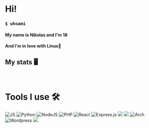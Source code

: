 <h1>Hi!</h1>
<h3><code>$ whoami</code></h3>
  <h4>My name is Nikolas and I'm 18</h4>
  <h4>And I'm in love with Linux🐧</h4>
  
 <h2>My stats 🖥</h2>
 
 
<img alt="" src="https://github-readme-stats.vercel.app/api?username=nikolasdan&show_icons=true&theme=dark&count_private=true" />

<img alt="" src="https://github-readme-stats.vercel.app/api/top-langs/?username=nikolasdan&layout=compact&theme=dark&count_private=true"/>


 <br/>
<h1> Tools I use 🛠️ </h1>
<div>
<img alt="JS" src="https://img.shields.io/badge/-JS-yellow?style=for-the-badge&logo=javascript&logoColor=white" />
<img alt="Python" src="https://img.shields.io/badge/-Python-blue?style=for-the-badge&logo=python&logoColor=white" />
<img alt="NodeJS" src="https://img.shields.io/badge/node.js%20-%2343853D.svg?&style=for-the-badge&logo=node.js&logoColor=white"/>  
<img alt="PHP" src="https://img.shields.io/badge/php-%23777BB4.svg?&style=for-the-badge&logo=php&logoColor=white"/>
<img alt="React" src="https://img.shields.io/badge/react%20-%2320232a.svg?&style=for-the-badge&logo=react&logoColor=%2361DAFB"/>
<img alt="Express.js" src="https://img.shields.io/badge/express-000000?style=for-the-badge&logo=express&logoColor=white"/>
<img lat="Flask" src="https://img.shields.io/badge/Flask-white?style=for-the-badge&logo=Flask&logoColor=black"/>
<img lat="Flutter" src="https://img.shields.io/badge/Flutter-1793D1?style=for-the-badge&logo=flutter&logoColor=white"/>
<img alt="Arch" src="https://img.shields.io/badge/Arch_Linux-1793D1?style=for-the-badge&logo=arch-linux&logoColor=white"/>
<img alt="Wordpress" src="https://img.shields.io/badge/Wordpress-21759B?style=for-the-badge&logo=wordpress&logoColor=white"/>
<img lat="Linux" src="https://img.shields.io/badge/Linux-FCC624?style=for-the-badge&logo=linux&logoColor=black"/>

</div>



